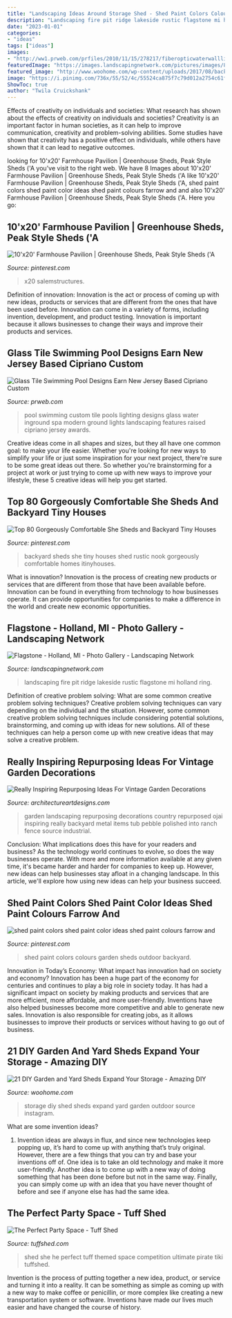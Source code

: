 ```yaml
---
title: "Landscaping Ideas Around Storage Shed - Shed Paint Colors Colours Garden Sheds Outdoor Backyard"
description: "Landscaping fire pit ridge lakeside rustic flagstone mi holland ring"
date: "2023-01-01"
categories:
- "ideas"
tags: ["ideas"]
images:
- "http://ww1.prweb.com/prfiles/2010/11/15/278217/fiberopticwaterwalllighting.jpg"
featuredImage: "https://images.landscapingnetwork.com/pictures/images/800x642Max/flagstone_78/lakeside-fire-pit-rustic-fire-ring-blue-ridge-landscaping_8047.jpg"
featured_image: "http://www.woohome.com/wp-content/uploads/2017/08/backyard-storage-shed-ideas-7.jpg"
image: "https://i.pinimg.com/736x/55/52/4c/55524ca875f7c79d012a2754c61f22b0.jpg"
ShowToc: true
author: "Twila Cruickshank"
---
```



Effects of creativity on individuals and societies: What research has shown about the effects of creativity on individuals and societies?
Creativity is an important factor in human societies, as it can help to improve communication, creativity and problem-solving abilities. Some studies have shown that creativity has a positive effect on individuals, while others have shown that it can lead to negative outcomes.

	

		
looking for 10&#039;x20&#039; Farmhouse Pavilion | Greenhouse Sheds, Peak Style Sheds (&#039;A you've visit to the right web. We have 8 Images about 10&#039;x20&#039; Farmhouse Pavilion | Greenhouse Sheds, Peak Style Sheds (&#039;A like 10&#039;x20&#039; Farmhouse Pavilion | Greenhouse Sheds, Peak Style Sheds (&#039;A, shed paint colors shed paint color ideas shed paint colours farrow and and also 10&#039;x20&#039; Farmhouse Pavilion | Greenhouse Sheds, Peak Style Sheds (&#039;A. Here you go:
		
    
## 10&#039;x20&#039; Farmhouse Pavilion | Greenhouse Sheds, Peak Style Sheds (&#039;A

<img loading=lazy src="https://i.pinimg.com/736x/ca/15/3b/ca153b9451293e169024fed5d3563708.jpg" onerror="this.onerror=null;this.src='https://tse1.mm.bing.net/th?id=OIP.JkrPVCsfXMmkh-5Sv-UpeAHaJ4&amp;pid=15.1';" alt="10&#039;x20&#039; Farmhouse Pavilion | Greenhouse Sheds, Peak Style Sheds (&#039;A">

_Source: pinterest.com_

>x20 salemstructures. 

	

Definition of innovation:
Innovation is the act or process of coming up with new ideas, products or services that are different from the ones that have been used before. Innovation can come in a variety of forms, including invention, development, and product testing. Innovation is important because it allows businesses to change their ways and improve their products and services.

    
## Glass Tile Swimming Pool Designs Earn New Jersey Based Cipriano Custom

<img loading=lazy src="http://ww1.prweb.com/prfiles/2010/11/15/278217/fiberopticwaterwalllighting.jpg" onerror="this.onerror=null;this.src='https://tse3.mm.bing.net/th?id=OIP.36UMbp9-1wP023LPgCS00AHaE8&amp;pid=15.1';" alt="Glass Tile Swimming Pool Designs Earn New Jersey Based Cipriano Custom">

_Source: prweb.com_

>pool swimming custom tile pools lighting designs glass water inground spa modern ground lights landscaping features raised cipriano jersey awards. 

	

Creative ideas come in all shapes and sizes, but they all have one common goal: to make your life easier. Whether you're looking for new ways to simplify your life or just some inspiration for your next project, there're sure to be some great ideas out there. So whether you're brainstorming for a project at work or just trying to come up with new ways to improve your lifestyle, these 5 creative ideas will help you get started.

    
## Top 80 Gorgeously Comfortable She Sheds And Backyard Tiny Houses

<img loading=lazy src="https://i.pinimg.com/736x/55/52/4c/55524ca875f7c79d012a2754c61f22b0.jpg" onerror="this.onerror=null;this.src='https://tse3.mm.bing.net/th?id=OIP.FEH1pZOPuPIKhao3FW_qlwHaMw&amp;pid=15.1';" alt="Top 80 Gorgeously Comfortable She Sheds and Backyard Tiny Houses">

_Source: pinterest.com_

>backyard sheds she tiny houses shed rustic nook gorgeously comfortable homes itinyhouses. 

	

What is innovation?
Innovation is the process of creating new products or services that are different from those that have been available before. Innovation can be found in everything from technology to how businesses operate. It can provide opportunities for companies to make a difference in the world and create new economic opportunities.

    
## Flagstone - Holland, MI - Photo Gallery - Landscaping Network

<img loading=lazy src="https://images.landscapingnetwork.com/pictures/images/800x642Max/flagstone_78/lakeside-fire-pit-rustic-fire-ring-blue-ridge-landscaping_8047.jpg" onerror="this.onerror=null;this.src='https://tse1.mm.bing.net/th?id=OIP.Y2okZc9fj2r1xY6vT7LSYgHaE8&amp;pid=15.1';" alt="Flagstone - Holland, MI - Photo Gallery - Landscaping Network">

_Source: landscapingnetwork.com_

>landscaping fire pit ridge lakeside rustic flagstone mi holland ring. 

	

Definition of creative problem solving: What are some common creative problem solving techniques?
Creative problem solving techniques can vary depending on the individual and the situation. However, some common creative problem solving techniques include considering potential solutions, brainstorming, and coming up with ideas for new solutions. All of these techniques can help a person come up with new creative ideas that may solve a creative problem.

    
## Really Inspiring Repurposing Ideas For Vintage Garden Decorations

<img loading=lazy src="http://www.architectureartdesigns.com/wp-content/uploads/2016/07/3-5-630x944.jpg" onerror="this.onerror=null;this.src='https://tse4.mm.bing.net/th?id=OIP.jgsn40oTnihA5JAgSmTSUgHaLG&amp;pid=15.1';" alt="Really Inspiring Repurposing Ideas For Vintage Garden Decorations">

_Source: architectureartdesigns.com_

>garden landscaping repurposing decorations country repurposed ojai inspiring really backyard metal items tub pebble polished into ranch fence source industrial. 

	

Conclusion: What implications does this have for your readers and business?
As the technology world continues to evolve, so does the way businesses operate. With more and more information available at any given time, it's became harder and harder for companies to keep up. However, new ideas can help businesses stay afloat in a changing landscape. In this article, we'll explore how using new ideas can help your business succeed.

    
## Shed Paint Colors Shed Paint Color Ideas Shed Paint Colours Farrow And

<img loading=lazy src="https://i.pinimg.com/736x/f7/4d/29/f74d29b0fb2870cacfbddfbe0efdf3be.jpg" onerror="this.onerror=null;this.src='https://tse1.mm.bing.net/th?id=OIP.MJxh6KG9MPCpQMPvuPHKRQHaJ3&amp;pid=15.1';" alt="shed paint colors shed paint color ideas shed paint colours farrow and">

_Source: pinterest.com_

>shed paint colors colours garden sheds outdoor backyard. 

	

Innovation in Today’s Economy: What impact has innovation had on society and economy?
Innovation has been a huge part of the economy for centuries and continues to play a big role in society today. It has had a significant impact on society by making products and services that are more efficient, more affordable, and more user-friendly. Inventions have also helped businesses become more competitive and able to generate new sales. Innovation is also responsible for creating jobs, as it allows businesses to improve their products or services without having to go out of business.

    
## 21 DIY Garden And Yard Sheds Expand Your Storage - Amazing DIY

<img loading=lazy src="http://www.woohome.com/wp-content/uploads/2017/08/backyard-storage-shed-ideas-7.jpg" onerror="this.onerror=null;this.src='https://tse1.mm.bing.net/th?id=OIP.nqqdrT0Ym2W5nvqMvUXI7AHaLe&amp;pid=15.1';" alt="21 DIY Garden and Yard Sheds Expand Your Storage - Amazing DIY">

_Source: woohome.com_

>storage diy shed sheds expand yard garden outdoor source instagram. 

	

What are some invention ideas?
1. Invention ideas are always in flux, and since new technologies keep popping up, it’s hard to come up with anything that’s truly original. However, there are a few things that you can try and base your inventions off of. One idea is to take an old technology and make it more user-friendly. Another idea is to come up with a new way of doing something that has been done before but not in the same way. Finally, you can simply come up with an idea that you have never thought of before and see if anyone else has had the same idea.

    
## The Perfect Party Space - Tuff Shed

<img loading=lazy src="https://www.tuffshed.com/wp-content/uploads/2017/06/HEDC9705-2.jpg" onerror="this.onerror=null;this.src='https://tse2.mm.bing.net/th?id=OIP.DJg4C_3kdXcTbz61xYsy2AHaE8&amp;pid=15.1';" alt="The Perfect Party Space - Tuff Shed">

_Source: tuffshed.com_

>shed she he perfect tuff themed space competition ultimate pirate tiki tuffshed. 

	

Invention is the process of putting together a new idea, product, or service and turning it into a reality. It can be something as simple as coming up with a new way to make coffee or penicillin, or more complex like creating a new transportation system or software. Inventions have made our lives much easier and have changed the course of history.

